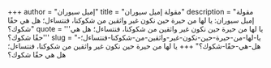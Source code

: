 +++
author = "إميل سيوران"
title = "مقولة إميل سيوران"
description = "مقولة إميل سيوران: يا لها من حيرة حين نكون غير واثقين من شكوكنا، فنتساءل؛ هل هي حقًا شكوك؟"
quote = '''يا لها من حيرة حين نكون غير واثقين من شكوكنا، فنتساءل؛ هل هي حقًا شكوك؟''' 
slug = "يا-لها-من-حيرة-حين-نكون-غير-واثقين-من-شكوكنا-فنتساءل؛-هل-هي-حقًا-شكوك؟"
+++
يا لها من حيرة حين نكون غير واثقين من شكوكنا، فنتساءل؛ هل هي حقًا شكوك؟
